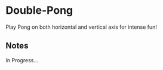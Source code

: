 # Double-Pong
Play Pong on both horizontal and vertical axis for intense fun!

## Notes ##
In Progress...
